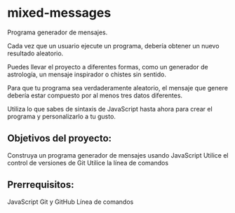 # mixed-messages
Programa generador de mensajes. 

Cada vez que un usuario ejecute un programa, debería obtener un nuevo resultado aleatorio. 

Puedes llevar el proyecto a diferentes formas, como un generador de astrología, un mensaje inspirador o chistes sin sentido. 

Para que tu programa sea verdaderamente aleatorio, el mensaje que genere debería estar compuesto por al menos tres datos diferentes. 

Utiliza lo que sabes de sintaxis de JavaScript hasta ahora para crear el programa y personalizarlo a tu gusto.

## Objetivos del proyecto:
Construya un programa generador de mensajes usando JavaScript
Utilice el control de versiones de Git
Utilice la línea de comandos

## Prerrequisitos:
JavaScript
Git y GitHub
Línea de comandos